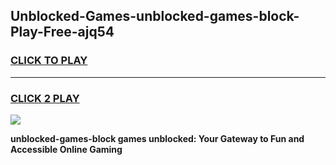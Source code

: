 
## Unblocked-Games-unblocked-games-block-Play-Free-ajq54
<h3>
<a href="https://premium76.site?title=unblocked-games-block&ref=18A">CLICK TO PLAY</a></h3>
<hr>

<h3>
<a href="https://premium76.site?title=unblocked-games-block&ref=18A">CLICK 2 PLAY</a>
  
</h3>

<a href="https://premium76.site?title=unblocked-games-block&ref=18A"><img src="https://clearcache.store/games.png"></a>


**unblocked-games-block games unblocked: Your Gateway to Fun and Accessible Online Gaming**
